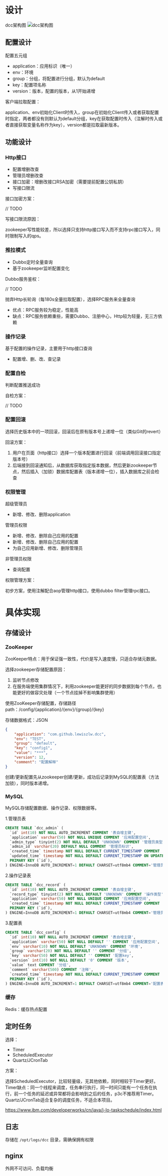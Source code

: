 # 设计
dcc架构图
![dcc架构图](https://github.com/lewiszlw/notebooks/raw/master/assets/wheels/dcc/dcc%E6%9E%B6%E6%9E%84%E5%9B%BE.png)

## 配置设计
配置五元组
- application：应用标识（唯一）
- env：环境
- group：分组，将配置进行分组，默认为default
- key：配置项名称
- version：版本，配置的版本，从1开始递增

客户端拉取配置：

application、env初始化Client时传入，group在初始化Client传入或者获取配置时指定，两者都没有则默认为default分组，key在获取配置时传入（注解时传入或者直接获取变量名称作为key），version都是拉取最新版本。

## 功能设计
### Http接口
- 配置增删改查
- 管理员增删改查
- 接口加密：增删改接口RSA加密（需要提前配置公钥私钥）
- 写接口限流

接口加密方案：

// TODO

写接口限流原因：

zookeeper写性能较差，所以选择只支持http接口写入而不支持rpc接口写入，同时限制写入的qps。

### 推拉模式
- Dubbo定时全量查询
- 基于zookeeper监听配置变化

Dubbo服务鉴权：

// TODO

抛弃Http长轮询（每180s全量拉取配置），选择RPC服务来全量查询
- 优点：RPC服务较为稳定，性能高
- 缺点：RPC服务依赖重些，需要Dubbo、注册中心，Http较为轻量，无三方依赖

### 操作记录
基于配置的操作记录，主要用于http接口查询
- 配置增、删、改、查记录

### 配置自检
判断配置推送成功

自检方案：

// TODO

### 配置回滚
选择历史版本中的一项回滚，回滚后在原有版本号上递增一位（类似Git的revert）

回滚方案：
1. 用户在页面（http接口）选择一个版本配置进行回滚（前端调用回滚接口指定版本号）
2. 后端接到回滚通知后，从数据库获取指定版本数据，然后更新zookeeper节点，然后插入（加锁）数据库配置表（版本递增一位），插入数据库之前会检查

### 权限管理
超级管理员
- 新增、修改、删除application

管理员权限
- 新增、修改、删除自己应用的配置
- 新增、修改、删除自己应用的配置
- 为自己应用新增、修改、删除管理员

非管理员权限
- 查询配置

权限管理方案：

初步方案，使用注解配合aop管理http接口，使用dubbo filter管理rpc接口。

# 具体实现

## 存储设计
### ZooKeeper
ZooKeeper特点：用于保证强一致性，代价是写入速度慢，只适合存储元数据。

选择zookeeper存储配置原因：
1. 监听节点修改
2. 在服务端使用集群情况下，利用zookeeper能更好的同步数据到每个节点，也能更好的做容灾处理（一个节点挂掉不影响集群使用）

使用ZooKeeper存储配置，存储路径path：/config/{application}/{env}/{group}/{key}

存储数据格式：JSON
```json
{
    "application": "com.github.lewiszlw.dcc",
    "env": "TEST",
    "group": "default",
    "key": "config1",
    "value": "***",
    "version": 12,
    "comment": "配置解释"
}
```

创建/更新配置先从zookeeper创建/更新，成功后记录到MySQL的配置表（方法加锁），同时版本递增。

### MySQL
MySQL存储配置数据、操作记录、权限数据等。

1.管理员表
```sql
CREATE TABLE `dcc_admin` (
  `id` int(10) NOT NULL AUTO_INCREMENT COMMENT '表自增主键',
  `application` varchar(50) NOT NULL UNIQUE COMMENT '应用配置空间',
  `admin_type` tinyint(2) NOT NULL DEFAULT 'UNKNOWN' COMMENT '管理员类型',
  `admin_id` varchar(20) DEFAULT NULL COMMENT '管理员标识',
  `created_time` timestamp NOT NULL DEFAULT CURRENT_TIMESTAMP COMMENT '创建时间',
  `updated_time` timestamp NOT NULL DEFAULT CURRENT_TIMESTAMP ON UPDATE CURRENT_TIMESTAMP COMMENT '更新时间',
  PRIMARY KEY (`id`),
) ENGINE=InnoDB AUTO_INCREMENT=1 DEFAULT CHARSET=utf8mb4 COMMENT='管理员表';
```

2.操作记录表
```sql
CREATE TABLE `dcc_record` (
  `id` int(10) NOT NULL AUTO_INCREMENT COMMENT '表自增主键',
  `record_type` tinyint(2) NOT NULL DEFAULT 'UNKNOWN' COMMENT '操作类型',
  `application` varchar(50) NOT NULL UNIQUE COMMENT '应用配置空间',
  `created_time` timestamp NOT NULL DEFAULT CURRENT_TIMESTAMP COMMENT '创建时间',
  PRIMARY KEY (`id`),
) ENGINE=InnoDB AUTO_INCREMENT=1 DEFAULT CHARSET=utf8mb4 COMMENT='管理员表';
```

3.配置表
```sql
CREATE TABLE `dcc_config` (
  `id` int(10) NOT NULL AUTO_INCREMENT COMMENT '表自增主键',
  `application` varchar(50) NOT NULL DEFAULT '' COMMENT '应用配置空间',
  `env` varchar(10) NOT NULL DEFAULT 'UNKNOWN' COMMENT '环境', 
  `group` varchar(20) NOT NULL DEFAULT '' COMMENT '分组',   
  `key` varchar(50) NOT NULL DEFAULT '' COMMENT '配置key',  
  `version` int(10) NOT NULL DEFAULT '0' COMMENT '版本',
  `value` text COMMENT '分组',
  `comment` varchar(500) COMMENT '注释',
  `created_time` timestamp NOT NULL DEFAULT CURRENT_TIMESTAMP COMMENT '创建时间',
  PRIMARY KEY (`id`),
) ENGINE=InnoDB AUTO_INCREMENT=1 DEFAULT CHARSET=utf8mb4 COMMENT='配置表';
```

### 缓存
Redis：缓存热点配置

## 定时任务
选择：
- Timer
- ScheduledExecutor
- Quartz/JCronTab

方案：

选择ScheduledExecutor，比较轻量级，无其他依赖，同时相较于Timer更好。Timer缺点：同一个线程来调度，任务串行执行，同一时间只能有一个任务在执行，前一个任务的延迟或异常都将会影响到之后的任务，p3c不推荐用Timer。Quartz/JCronTab适合复杂的调度任务，不适合本项目。

https://www.ibm.com/developerworks/cn/java/j-lo-taskschedule/index.html

## 日志
存储在 `/opt/logs/dcc` 目录，需确保拥有权限

## nginx
外网不可访问、负载均衡